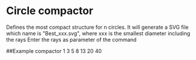 Circle compactor
================

Defines the most compact structure for n circles.
It will generate a SVG file which name is "Best_xxx.svg", where xxx is the smallest diameter including the rays
Enter the rays as parameter of the command

##Example
compactor 1 3 5 8 13 20 40
